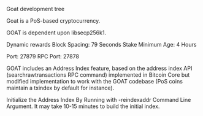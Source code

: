 
Goat development tree

Goat is a PoS-based cryptocurrency.

GOAT is dependent upon libsecp256k1.

Dynamic rewards
Block Spacing: 79 Seconds
Stake Minimum Age: 4 Hours

Port: 27879
RPC Port: 27878

GOAT includes an Address Index feature, based on the address index API (searchrawtransactions RPC command) implemented in Bitcoin Core but modified implementation to work with the GOAT codebase (PoS coins maintain a txindex by default for instance).

Initialize the Address Index By Running with -reindexaddr Command Line Argument.  It may take 10-15 minutes to build the initial index.


